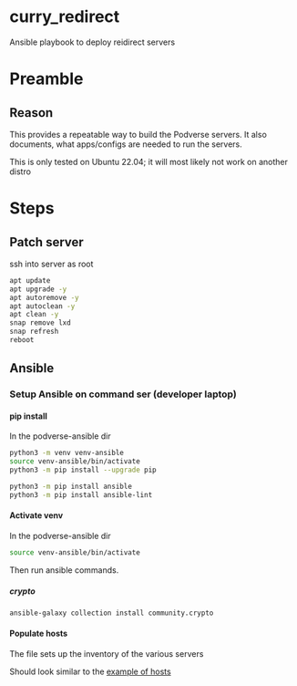 # curry_redirect
Ansible playbook to deploy reidirect servers

# Preamble

## Reason

This provides a repeatable way to build the Podverse servers.
It also documents, what apps/configs are needed to run the servers.

This is only tested on Ubuntu 22.04; it will most likely not work on another distro

# Steps

## Patch server

ssh into server as root

```bash
apt update
apt upgrade -y
apt autoremove -y
apt autoclean -y
apt clean -y
snap remove lxd
snap refresh
reboot
```

## Ansible

### Setup Ansible on command ser (developer laptop)

#### pip install

In the podverse-ansible dir

```bash
python3 -m venv venv-ansible
source venv-ansible/bin/activate
python3 -m pip install --upgrade pip

python3 -m pip install ansible
python3 -m pip install ansible-lint
```

#### Activate venv

In the podverse-ansible dir

```bash
source venv-ansible/bin/activate
```

Then run ansible commands.


##### crypto

```bash
ansible-galaxy collection install community.crypto
```

#### Populate hosts

The file sets up the inventory of the various servers

Should look similar to the [example of hosts](example-hosts)